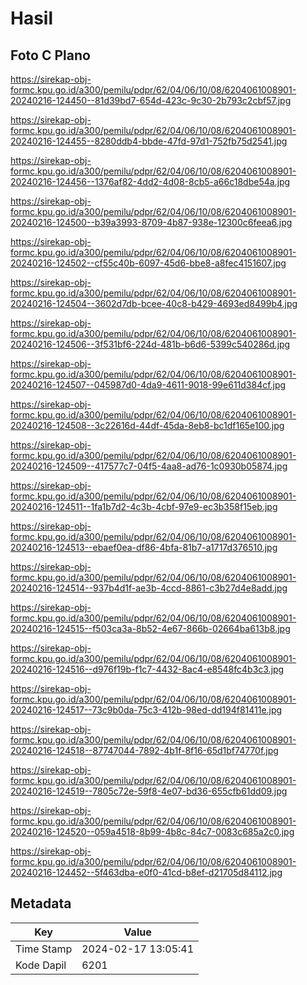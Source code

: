 # Hasil

## Foto C Plano

https://sirekap-obj-formc.kpu.go.id/a300/pemilu/pdpr/62/04/06/10/08/6204061008901-20240216-124450--81d39bd7-654d-423c-9c30-2b793c2cbf57.jpg

https://sirekap-obj-formc.kpu.go.id/a300/pemilu/pdpr/62/04/06/10/08/6204061008901-20240216-124455--8280ddb4-bbde-47fd-97d1-752fb75d2541.jpg

https://sirekap-obj-formc.kpu.go.id/a300/pemilu/pdpr/62/04/06/10/08/6204061008901-20240216-124456--1376af82-4dd2-4d08-8cb5-a66c18dbe54a.jpg

https://sirekap-obj-formc.kpu.go.id/a300/pemilu/pdpr/62/04/06/10/08/6204061008901-20240216-124500--b39a3993-8709-4b87-938e-12300c6feea6.jpg

https://sirekap-obj-formc.kpu.go.id/a300/pemilu/pdpr/62/04/06/10/08/6204061008901-20240216-124502--cf55c40b-6097-45d6-bbe8-a8fec4151607.jpg

https://sirekap-obj-formc.kpu.go.id/a300/pemilu/pdpr/62/04/06/10/08/6204061008901-20240216-124504--3602d7db-bcee-40c8-b429-4693ed8499b4.jpg

https://sirekap-obj-formc.kpu.go.id/a300/pemilu/pdpr/62/04/06/10/08/6204061008901-20240216-124506--3f531bf6-224d-481b-b6d6-5399c540286d.jpg

https://sirekap-obj-formc.kpu.go.id/a300/pemilu/pdpr/62/04/06/10/08/6204061008901-20240216-124507--045987d0-4da9-4611-9018-99e611d384cf.jpg

https://sirekap-obj-formc.kpu.go.id/a300/pemilu/pdpr/62/04/06/10/08/6204061008901-20240216-124508--3c22616d-44df-45da-8eb8-bc1df165e100.jpg

https://sirekap-obj-formc.kpu.go.id/a300/pemilu/pdpr/62/04/06/10/08/6204061008901-20240216-124509--417577c7-04f5-4aa8-ad76-1c0930b05874.jpg

https://sirekap-obj-formc.kpu.go.id/a300/pemilu/pdpr/62/04/06/10/08/6204061008901-20240216-124511--1fa1b7d2-4c3b-4cbf-97e9-ec3b358f15eb.jpg

https://sirekap-obj-formc.kpu.go.id/a300/pemilu/pdpr/62/04/06/10/08/6204061008901-20240216-124513--ebaef0ea-df86-4bfa-81b7-a1717d376510.jpg

https://sirekap-obj-formc.kpu.go.id/a300/pemilu/pdpr/62/04/06/10/08/6204061008901-20240216-124514--937b4d1f-ae3b-4ccd-8861-c3b27d4e8add.jpg

https://sirekap-obj-formc.kpu.go.id/a300/pemilu/pdpr/62/04/06/10/08/6204061008901-20240216-124515--f503ca3a-8b52-4e67-866b-02664ba613b8.jpg

https://sirekap-obj-formc.kpu.go.id/a300/pemilu/pdpr/62/04/06/10/08/6204061008901-20240216-124516--d976f19b-f1c7-4432-8ac4-e8548fc4b3c3.jpg

https://sirekap-obj-formc.kpu.go.id/a300/pemilu/pdpr/62/04/06/10/08/6204061008901-20240216-124517--73c9b0da-75c3-412b-98ed-dd194f81411e.jpg

https://sirekap-obj-formc.kpu.go.id/a300/pemilu/pdpr/62/04/06/10/08/6204061008901-20240216-124518--87747044-7892-4b1f-8f16-65d1bf74770f.jpg

https://sirekap-obj-formc.kpu.go.id/a300/pemilu/pdpr/62/04/06/10/08/6204061008901-20240216-124519--7805c72e-59f8-4e07-bd36-655cfb61dd09.jpg

https://sirekap-obj-formc.kpu.go.id/a300/pemilu/pdpr/62/04/06/10/08/6204061008901-20240216-124520--059a4518-8b99-4b8c-84c7-0083c685a2c0.jpg

https://sirekap-obj-formc.kpu.go.id/a300/pemilu/pdpr/62/04/06/10/08/6204061008901-20240216-124452--5f463dba-e0f0-41cd-b8ef-d21705d84112.jpg


## Metadata

| Key        | Value               |
| ---------- | ------------------- |
| Time Stamp | 2024-02-17 13:05:41 |
| Kode Dapil | 6201                |




